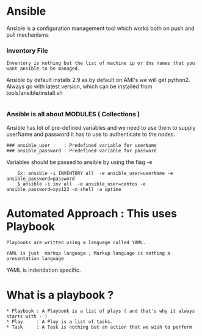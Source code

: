# Ansible
Ansible is a configuration management tool which works both on push and pull mechanisms

### Inventory File
```
Inventory is nothing but the list of machine ip or dns names that you want ansible to be managed.
```

Ansible by default installs 2.9 as by default on AMI's we will get python2. Always go with latest version, which can be installed from tools/ansible/install.sh

```all is a group which included all the entries in INVENTORY File.

```  

### Ansible is all about MODULES ( Collections )

Ansible has lot of pre-defined variables and we need to use them to supply userName and password it has to use to authenticate to the nodes.
```
### ansible_user     : Predefined variable for userName 
### ansible_password : Predefined variable for password  
```
Variables should be passed to ansible by using the flag -e
```
    Ex: ansible -i INVENTORY all  -e ansible_user=userName -e ansible_password=password 
    $ ansible -i inv all  -e ansible_user=centos -e ansible_password=xyz123 -m shell -a uptime
```


# Automated Approach : This uses Playbook
```
Playbooks are written using a language called YAML.

YAML is just  markup languaga ; Markup language is nothing a presentation language

```

YAML is indendation specific.

# What is a playbook ?
```
* Playbook : A Playbook is a list of plays ( and that's why it always starts with - )
* Play     : A Play is a list of tasks.
* Task     : A Task is nothing but an action that we wish to perform
```
